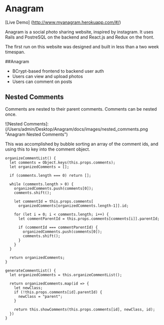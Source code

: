 # Anagram
[Live Demo] (http://www.myanagram.herokuapp.com/#/)

Anagram is a social photo sharing website, inspired by instagram. It uses Rails and PostreSQL on the backend and React.js and Redux on the front.

The first run on this website was designed and built in less than a two week timespan.

##Anagram

* BCrypt-based frontend to backend user auth
* Users can view and upload photos
* Users can comment on posts

## Nested Comments
Comments are nested to their parent comments. Comments can be nested once.

![Nested Comments]: (/Users/admin/Desktop/Anagram/docs/images/nested_comments.png "Anagram Nested Comments")

This was accomplished by bubble sorting an array of the comment ids, and using this to key into the comment object.

```
organizeCommentList() {
  let comments = Object.keys(this.props.comments);
  let organizedComments = [];

  if (comments.length === 0) return [];

  while (comments.length > 0) {
    organizedComments.push(comments[0]);
    comments.shift();

    let commentId = this.props.comments[
      organizedComments[organizedComments.length-1]].id;

    for (let i = 0; i < comments.length; i++) {
      let commentParentId = this.props.comments[comments[i]].parentId;

      if (commentId === commentParentId) {
        organizedComments.push(comments[0]);
        comments.shift();
      }
    }
  }

  return organizedComments;
}

generateCommentList() {
  let organizedComments = this.organizeCommentList();

  return organizedComments.map(id => {
    let newClass;
    if (!this.props.comments[id].parentId) {
      newClass = "parent";
    }

    return this.showComments(this.props.comments[id], newClass, id);
  })
}
```

